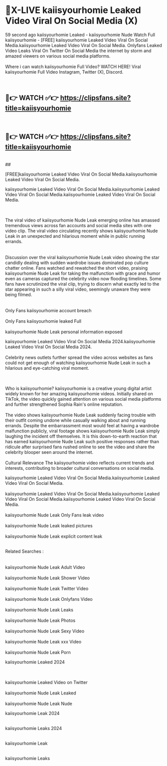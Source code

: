 # 🔴X-LIVE kaiisyourhomie Leaked Video Viral On Social Media (X)<br>


59 second ago kaiisyourhomie Leaked  - kaiisyourhomie Nude  Watch Full kaiisyourhomie - [FREE] kaiisyourhomie Leaked Video Viral On Social Media.kaiisyourhomie Leaked Video Viral On Social Media.   Onlyfans Leaked Video Leaks Viral On Twitter On Social Media the internet by storm and amazed viewers on various social media platforms. <br><br>
Where i can watch kaiisyourhomie Full Video? WATCH HERE! Viral kaiisyourhomie Full Video Instagram, Twitter (X), Discord. <br>


 <br>

##  🔴👉 WATCH ✅👉  <a href="https://clipsfans.site?title=kaiisyourhomie&ref=git">https://clipsfans.site?title=kaiisyourhomie</a> <br>
  <br>

##  🔴👉 WATCH ✅👉  <a href="https://clipsfans.site?title=kaiisyourhomie&ref=git">https://clipsfans.site?title=kaiisyourhomie</a> <br>
  <br>
  ##



[FREE]kaiisyourhomie Leaked Video Viral On Social Media.kaiisyourhomie Leaked Video Viral On Social Media. <br>

kaiisyourhomie Leaked Video Viral On Social Media.kaiisyourhomie Leaked Video Viral On Social Media.kaiisyourhomie Leaked Video Viral On Social Media. <br>


  <br>

  <br>
The viral video of kaiisyourhomie Nude Leak emerging online has amassed tremendous views across fan accounts and social media sites with one video clip. The viral video circulating recently shows kaiisyourhomie Nude Leak in an unexpected and hilarious moment while in public running errands.<br>
<br>


<br>
Discussion over the viral kaiisyourhomie Nude Leak video showing the star candidly dealing with sudden wardrobe issues dominated pop culture chatter online. Fans watched and rewatched the short video, praising kaiisyourhomie Nude Leak for taking the malfunction with grace and humor even as cameras captured the celebrity video now flooding timelines. Some fans have scrutinized the viral clip, trying to discern what exactly led to the star appearing in such a silly viral video, seemingly unaware they were being filmed.<br>
<br>
<br> 
Only Fans kaiisyourhomie account breach<br>
<br>
Only Fans kaiisyourhomie leaked Full <br>
<br>
kaiisyourhomie Nude Leak personal information exposed<br>

kaiisyourhomie Leaked Video Viral On Social Media 2024.kaiisyourhomie Leaked Video Viral On Social Media 2024. <br>
<br>
Celebrity news outlets further spread the video across websites as fans could not get enough of watching kaiisyourhomie Nude Leak in such a hilarious and eye-catching viral moment.<br>
<br>

<br>
Who is kaiisyourhomie? kaiisyourhomie is a creative young digital artist widely known for her amazing kaiisyourhomie videos. Initially shared on TikTok, the video quickly gained attention on various social media platforms and further strengthened Sophia Rain's online reputation.<br>
<br>
The video shows kaiisyourhomie Nude Leak suddenly facing trouble with their outfit coming undone while casually walking about and running errands. Despite the embarrassment most would feel at having a wardrobe malfunction publicly, viral footage shows kaiisyourhomie Nude Leak simply laughing the incident off themselves. It is this down-to-earth reaction that has earned kaiisyourhomie Nude Leak such positive responses rather than ridicule after surprised fans rushed online to see the video and share the celebrity blooper seen around the internet.<br>
<br>
Cultural Relevance The kaiisyourhomie video reflects current trends and interests, contributing to broader cultural conversations on social media.<br>

kaiisyourhomie Leaked Video Viral On Social Media.kaiisyourhomie Leaked Video Viral On Social Media.<br>
<br>
kaiisyourhomie Leaked Video Viral On Social Media.kaiisyourhomie Leaked Video Viral On Social Media.kaiisyourhomie Leaked Video Viral On Social Media.<br>
<br>
kaiisyourhomie Nude Leak Only Fans leak video<br>
<br>
kaiisyourhomie Nude Leak leaked pictures<br>
<br>
kaiisyourhomie Nude Leak explicit content leak<br>


<br>
Related Searches :<br>
<br>

<br>
kaiisyourhomie Nude Leak Adult Video<br>
<br>
kaiisyourhomie Nude Leak Shower Video<br>
<br>
kaiisyourhomie Nude Leak Twitter Video<br>
<br>
kaiisyourhomie Nude Leak Onlyfans Video<br>
<br>
kaiisyourhomie Nude Leak Leaks<br>
<br>
kaiisyourhomie Nude Leak Photos<br>

<br>
kaiisyourhomie Nude Leak Sexy Video<br>
<br>
kaiisyourhomie Nude Leak xxx Video<br>
<br>
kaiisyourhomie Nude Leak Porn<br>

kaiisyourhomie  Leaked 2024 <br> <br>
<br>

kaiisyourhomie Leaked Video on Twitter <br>
<br>
kaiisyourhomie Nude Leak Leaked<br>
<br>
kaiisyourhomie Nude Leak Nude<br>


kaiisyourhomie  Leak 2024 <br> <br>



kaiisyourhomie  Leaks 2024 <br> <br>



 
kaiisyourhomie  Leak<br> <br>



kaiisyourhomie  Leaks<br> <br>





</p>




 



</p>











